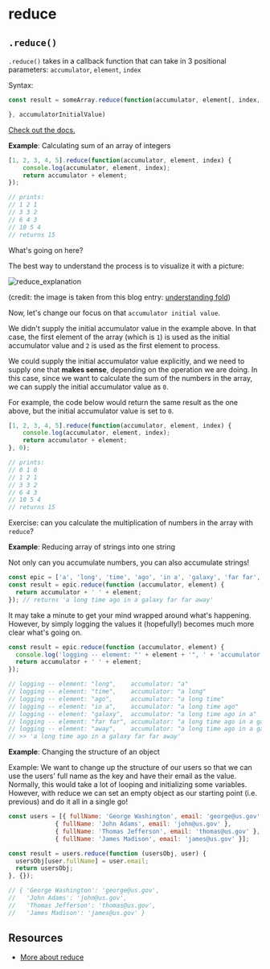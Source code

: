 # reduce

## `.reduce()`

`.reduce()` takes in a callback function that can take in 3 positional parameters: `accumulator`, `element`, `index`

Syntax:

```javascript
const result = someArray.reduce(function(accumulator, element[, index, array]) {

}, accumulatorInitialValue)
```

[Check out the docs.](https://developer.mozilla.org/en-US/docs/Web/JavaScript/Reference/Global_Objects/Array/reduce)

**Example**: Calculating sum of an array of integers

```javascript
[1, 2, 3, 4, 5].reduce(function(accumulator, element, index) {
    console.log(accumulator, element, index);
    return accumulator + element;
});

// prints:
// 1 2 1
// 3 3 2
// 6 4 3
// 10 5 4
// returns 15
```

What's going on here?

The best way to understand the process is to visualize it with a picture:

![reduce\_explanation](../../../.gitbook/assets/reduce.svg)

\(credit: the image is taken from this blog entry: [understanding fold](https://sidburn.github.io/blog/2017/03/19/understanding-fold)\)

Now, let's change our focus on that `accumulator initial value`.

We didn't supply the initial accumulator value in the example above. In that case, the first element of the array \(which is `1`\) is used as the initial accumulator value and `2` is used as the first element to process.

We could supply the initial accumulator value explicitly, and we need to supply one that **makes sense**, depending on the operation we are doing. In this case, since we want to calculate the sum of the numbers in the array, we can supply the initial accumulator value as `0`.

For example, the code below would return the same result as the one above, but the initial accumulator value is set to `0`.

```javascript
[1, 2, 3, 4, 5].reduce(function(accumulator, element, index) {
    console.log(accumulator, element, index);
    return accumulator + element;
}, 0);

// prints:
// 0 1 0
// 1 2 1
// 3 3 2
// 6 4 3
// 10 5 4
// returns 15
```

Exercise: can you calculate the multiplication of numbers in the array with `reduce`?

**Example**: Reducing array of strings into one string

Not only can you accumulate numbers, you can also accumulate strings!

```javascript
const epic = ['a', 'long', 'time', 'ago', 'in a', 'galaxy', 'far far', 'away'];
const result = epic.reduce(function (accumulator, element) {
  return accumulator + ' ' + element;
}); // returns 'a long time ago in a galaxy far far away'
```

It may take a minute to get your mind wrapped around what's happening. However, by simply logging the values it \(hopefully!\) becomes much more clear what's going on.

```javascript
const result = epic.reduce(function (accumulator, element) {
  console.log('logging -- element: "' + element + '", ' + 'accumulator: "' + accumulator + '"');
  return accumulator + ' ' + element;
});

// logging -- element: "long",    accumulator: "a"
// logging -- element: "time",    accumulator: "a long"
// logging -- element: "ago",     accumulator: "a long time"
// logging -- element: "in a",    accumulator: "a long time ago"
// logging -- element: "galaxy",  accumulator: "a long time ago in a"
// logging -- element: "far far", accumulator: "a long time ago in a galaxy"
// logging -- element: "away",    accumulator: "a long time ago in a galaxy far far"
// >> 'a long time ago in a galaxy far far away'
```

**Example**: Changing the structure of an object

Example: We want to change up the structure of our users so that we can use the users' full name as the key and have their email as the value. Normally, this would take a lot of looping and initializing some variables. However, with reduce we can set an empty object as our starting point \(i.e. previous\) and do it all in a single go!

```javascript
const users = [{ fullName: 'George Washington', email: 'george@us.gov' },
             { fullName: 'John Adams', email: 'john@us.gov' },
             { fullName: 'Thomas Jefferson', email: 'thomas@us.gov' },
             { fullName: 'James Madison', email: 'james@us.gov' }];

const result = users.reduce(function (usersObj, user) {
  usersObj[user.fullName] = user.email;
  return usersObj;
}, {});

// { 'George Washington': 'george@us.gov',
//   'John Adams': 'john@us.gov',
//   'Thomas Jefferson': 'thomas@us.gov',
//   'James Madison': 'james@us.gov' }
```

## Resources

* [More about reduce](http://adripofjavascript.com/blog/drips/boiling-down-arrays-with-array-reduce.html)

